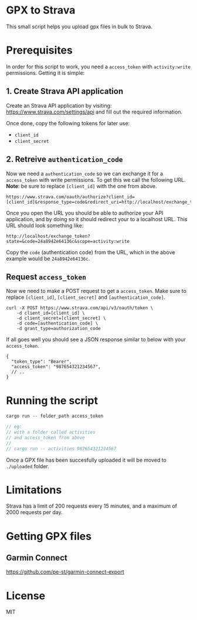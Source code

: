 # GPX to Strava

This small script helps you upload gpx files in bulk to Strava. 

# Prerequisites
In order for this script to work, you need a `access_token` with `activity:write` permissions. Getting it is simple:

## 1. Create Strava API application
Create an Strava API application by visiting: https://www.strava.com/settings/api and fill out the required information.

Once done, copy the following tokens for later use:
* `client_id`
* `client_secret`

## 2. Retreive `authentication_code`
Now we need a `authentication_code` so we can exchange it for a `access_token` with write permissions. To get this we call the following URL. **Note**: be sure to replace `[client_id]` with the one from above.

```
https://www.strava.com/oauth/authorize?client_id=[client_id]&response_type=code&redirect_uri=http://localhost/exchange_token&approval_prompt=force&scope=activity:write
```

Once you open the URL you should be able to authorize your API application, and by doing so it should redirect your to a localhost URL. This URL should look something like: 

```
http://localhost/exchange_token?state=&code=24a8942e64136c&scope=activity:write
```

Copy the `code` (authentication code) from the URL, which in the above example would be `24a8942e64136c`.

## Request `access_token`

Now we need to make a POST request to get a `access_token`. Make sure to replace `[client_id]`, `[client_secret]` and `[authentication_code]`.

```
curl -X POST https://www.strava.com/api/v3/oauth/token \
    -d client_id=[client_id] \
    -d client_secret=[client_secret] \
    -d code=[authentication_code] \
    -d grant_type=authorization_code
```

If all goes well you should see a JSON response similar to below with your `access_token`.

```jsonc
{
  "token_type": "Bearer",
  "access_token": "987654321234567",
  // ..
}
```

# Running the script

```rust
cargo run -- folder_path access_token

// eg: 
// with a folder called activities
// and access_token from above
//
// cargo run -- activities 987654321234567
```

Once a GPX file has been succesfully uploaded it will be moved to `./uploaded` folder.

# Limitations
Strava has a limit of 200 requests every 15 minutes, and a maximum of 2000 requests per day.

# Getting GPX files
## Garmin Connect
https://github.com/pe-st/garmin-connect-export

# License
MIT